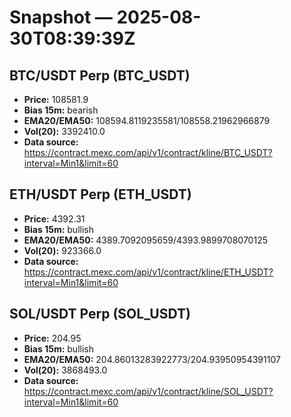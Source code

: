 # Snapshot — 2025-08-30T08:39:39Z

## BTC/USDT Perp (BTC_USDT)
- **Price:** 108581.9
- **Bias 15m:** bearish
- **EMA20/EMA50:** 108594.8119235581/108558.21962966879
- **Vol(20):** 3392410.0
- **Data source:** https://contract.mexc.com/api/v1/contract/kline/BTC_USDT?interval=Min1&limit=60

## ETH/USDT Perp (ETH_USDT)
- **Price:** 4392.31
- **Bias 15m:** bullish
- **EMA20/EMA50:** 4389.7092095659/4393.9899708070125
- **Vol(20):** 923366.0
- **Data source:** https://contract.mexc.com/api/v1/contract/kline/ETH_USDT?interval=Min1&limit=60

## SOL/USDT Perp (SOL_USDT)
- **Price:** 204.95
- **Bias 15m:** bullish
- **EMA20/EMA50:** 204.86013283922773/204.93950954391107
- **Vol(20):** 3868493.0
- **Data source:** https://contract.mexc.com/api/v1/contract/kline/SOL_USDT?interval=Min1&limit=60
